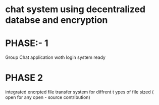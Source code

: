 # chat system using decentralized databse and encryption

# PHASE:- 1  
Group Chat application woth login system ready

# PHASE 2

integrated encrpted file transfer system for diffrent t ypes of file sized ( open for any open - source contribution)
